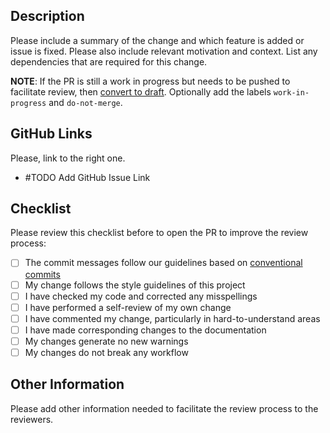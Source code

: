 ## Description

Please include a summary of the change and which feature is added or issue is fixed. Please also include
relevant motivation and context. List any dependencies that are required for this change.

**NOTE**: If the PR is still a work in progress but needs to be pushed to facilitate review, then [convert to draft](https://docs.github.com/en/pull-requests/collaborating-with-pull-requests/proposing-changes-to-your-work-with-pull-requests/changing-the-stage-of-a-pull-request#converting-a-pull-request-to-a-draft).
Optionally add the labels `work-in-progress` and `do-not-merge`.

## GitHub Links

Please, link to the right one.

- #TODO Add GitHub Issue Link

## Checklist

Please review this checklist before to open the PR to improve the review process:

- [ ] The commit messages follow our guidelines based on [conventional commits](https://www.conventionalcommits.org/en/v1.0.0/#summary)
- [ ] My change follows the style guidelines of this project
- [ ] I have checked my code and corrected any misspellings
- [ ] I have performed a self-review of my own change
- [ ] I have commented my change, particularly in hard-to-understand areas
- [ ] I have made corresponding changes to the documentation
- [ ] My changes generate no new warnings
- [ ] My changes do not break any workflow

## Other Information

Please add other information needed to facilitate the review process to the reviewers.
